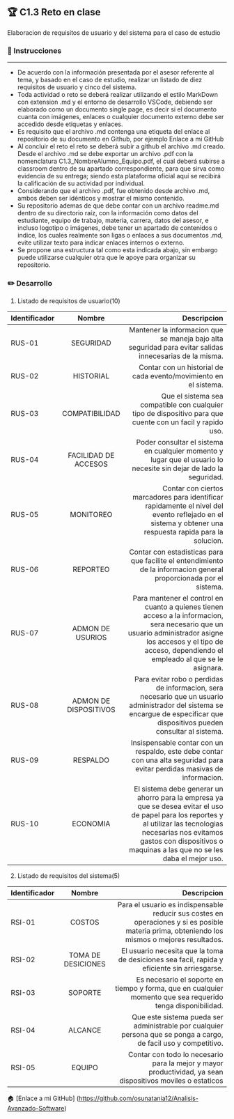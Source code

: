 
## :trophy: C1.3 Reto en clase
Elaboracion de requisitos de usuario y del sistema para el caso de estudio
### :blue_book: Instrucciones 
---
- De acuerdo con la información presentada por el asesor referente al tema, y basado en el caso de
estudio, realizar un listado de diez requisitos de usuario y cinco del sistema.
- Toda actividad o reto se deberá realizar utilizando el estilo MarkDown con extension .md y el entorno
de desarrollo VSCode, debiendo ser elaborado como un documento single page, es decir si el
documento cuanta con imágenes, enlaces o cualquier documento externo debe ser accedido desde
etiquetas y enlaces.
- Es requisito que el archivo .md contenga una etiqueta del enlace al repositorio de su documento en
Github, por ejemplo Enlace a mi GitHub
- Al concluir el reto el reto se deberá subir a github el archivo .md creado.
Desde el archivo .md se debe exportar un archivo .pdf con la nomenclatura
C1.3_NombreAlumno_Equipo.pdf, el cual deberá subirse a classroom dentro de su apartado
correspondiente, para que sirva como evidencia de su entrega; siendo esta plataforma oficial aquí se
recibirá la calificación de su actividad por individual.
- Considerando que el archivo .pdf, fue obtenido desde archivo .md, ambos deben ser idénticos y
mostrar el mismo contenido.
- Su repositorio ademas de que debe contar con un archivo readme.md dentro de su directorio raíz, con
la información como datos del estudiante, equipo de trabajo, materia, carrera, datos del asesor, e
incluso logotipo o imágenes, debe tener un apartado de contenidos o indice, los cuales realmente son
ligas o enlaces a sus documentos .md, evite utilizar texto para indicar enlaces internos o externo.
- Se propone una estructura tal como esta indicada abajo, sin embargo puede utilizarse cualquier otra
que le apoye para organizar su repositorio.

### :pencil2: Desarrollo

1. Listado de requisitos de usuario(10)

|  Identificador  |      Nombre      |  Descripcion |
|--------------------|:--------------------:|------------------:|
|  RUS-01  |     SEGURIDAD                       |    Mantener la informacion que se maneja bajo alta seguridad para evitar salidas innecesarias de la misma.      |
|  RUS-02  |     HISTORIAL                       |    Contar con un historial de cada evento/movimiento en el sistema.      |
|  RUS-03  |     COMPATIBILIDAD                  |    Que el sistema sea compatible con cualquier tipo de dispositivo para que cuente con un facil y rapido uso.      |
|  RUS-04  |     FACILIDAD DE ACCESOS            |    Poder consultar el sistema en cualquier momento y lugar que el usuario lo necesite sin dejar de lado la seguridad.      |
|  RUS-05  |     MONITOREO                       |    Contar con ciertos marcadores para identificar rapidamente el nivel del evento reflejado en el sistema y obtener una respuesta rapida para la solucion.      |
|  RUS-06  |     REPORTEO                        |    Contar con estadisticas para que facilite el entendimiento de la informacion general proporcionada por el sistema.      |
|  RUS-07  |     ADMON DE USURIOS                |    Para mantener el control en cuanto a quienes tienen acceso a la informacion, sera necesario que un usuario administrador asigne los accesos y el tipo de acceso, dependiendo el empleado al que se le asignara.      |
|  RUS-08  |     ADMON DE DISPOSITIVOS           |    Para evitar robo o perdidas de informacion, sera necesario que un usuario administrador del sistema se encargue de especificar que dispositivos pueden consultar al sistema.      |
|  RUS-09  |     RESPALDO                        |    Insispensable contar con un respaldo, este debe contar con una alta seguridad para evitar perdidas masivas de informacion.      |
|  RUS-10  |     ECONOMIA                        |    El sistema debe generar un ahorro para la empresa ya que se desea evitar el uso de papel para los reportes y al utilizar las tecnologias necesarias nos evitamos gastos con dispositivos o maquinas a las que no se les daba el mejor uso.      |


2. Listado de requisitos del sistema(5)

|  Identificador  |      Nombre      |  Descripcion |
|--------------------|:--------------------:|------------------:|
|  RSI-01  |    COSTOS               |   Para el usuario es indispensable reducir sus costes en operaciones y si es posible materia prima, obteniendo los mismos o mejores resultados.      |
|  RSI-02  |    TOMA DE DESICIONES   |   El usuario necesita que la toma de desiciones sea facil, rapida y eficiente sin arriesgarse.      |
|  RSI-03  |    SOPORTE              |   Es necesario el soporte en tiempo y forma, que en cualquier momento que sea requerido tenga disponibilidad.       |
|  RSI-04  |    ALCANCE              |   Que este sistema pueda ser administrable por cualquier persona que se ponga a cargo, de facil uso y competitivo.       |
|  RSI-05  |    EQUIPO               |   Contar con todo lo necesario para la mejor y mayor productividad, ya sean dispositivos moviles o estaticos       |



:house: [Enlace a mi GitHub]
(https://github.com/osunatania12/Analisis-Avanzado-Software)
